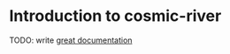 # Introduction to cosmic-river

TODO: write [great documentation](http://jacobian.org/writing/what-to-write/)
